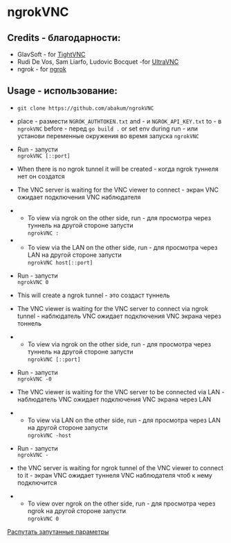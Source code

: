 # ngrokVNC

## Credits - благодарности:

- GlavSoft - for [TightVNC](https://www.tightvnc.com)
- Rudi De Vos, Sam Liarfo, Ludovic Bocquet -for [UltraVNC](https://uvnc.com/)
- ngrok - for [ngrok](https://github.com/ngrok/ngrok-go)

## Usage - использование:

- `git clone https://github.com/abakum/ngrokVNC`
- place - размести `NGROK_AUTHTOKEN.txt` and - и `NGROK_API_KEY.txt` to - в `ngrokVNC` before - перед `go build .` or set env during run - или установи переменные окружения во время запуска `ngrokVNC`
- Run - запусти<br>`ngrokVNC [::port]`
- When there is no ngrok tunnel it will be created  - когда ngrok туннеля нет он создатся
- The VNC server is waiting for the VNC viewer to connect - экран VNC ожидает подключения VNC наблюдателя
- - To view via ngrok on the other side, run - для просмотра через туннель на другой стороне запусти<br>`ngrokVNC :`
- - To view via the LAN on the other side, run - для просмотра через LAN на другой стороне запусти<br>`ngrokVNC host[::port]`

- Run - запусти<br>`ngrokVNC 0`
- This will create a ngrok tunnel - это создаст туннель
- The VNC viewer is waiting for the VNC server to connect via ngrok tunnel - наблюдатель VNC ожидает подключения VNC экрана через тоннель
- - To view via ngrok on the other side, run - для просмотра через туннель на другой стороне запусти<br>`ngrokVNC [::port]`
    
- Run - запусти<br>`ngrokVNC -0`
- The VNC viewer is waiting for the VNC server to be connected via LAN - наблюдатель VNC ожидает подключения VNC экрана через LAN
- - To view via LAN on the other side, run - для просмотра через LAN на другой стороне запусти<br>`ngrokVNC -host`

- Run - запусти<br>`ngrokVNC -`
- the VNC server is waiting for ngrok tunnel of the VNC viewer to connect to it - экран VNC ожидает туннеля VNC наблюдателя чтоб к нему подключится
- - To view over ngrok on the other side, run - для просмотра через ngrok на другой стороне запусти<br>`ngrokVNC 0`

[Распутать запутанные параметры](args.txt)


